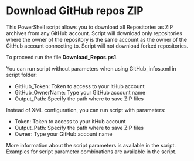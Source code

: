 # Download GitHub repos ZIP
This PowerShell script allows you to download all Repositories as ZIP archives from any GitHub account.
Script will download only repositories where the owner of the repository is the same account as the owner of the GitHub account connecting to.
Script will not download forked repositories.

To proceed run the file **Download_Repos.ps1**.

You can run script without parameters when using GitHub_infos.xml in script folder:
- GitHub_Token: Token to access to your itHub account
- GitHub_OwnerName: Type your GitHub account name
- Output_Path: Specify the path where to save ZIP files

Instead of XML configuration, you can run script with parameters:
- Token: Token to access to your itHub account
- Output_Path: Specify the path where to save ZIP files
- Owner: Type your GitHub account name

More information about the script parameters is available in the script.
Examples for script parameter combinations are available in the script.
